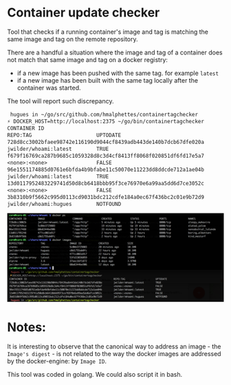 Container update checker
========================

Tool that checks if a running container's image and tag is matching the same image and tag on the remote repository.

There are a handful a situation where the image and tag of a container does not match that same image and tag on a docker registry:
- if a new image has been pushed with the same tag. for example `latest`
- if a new image has been built with the same tag locally after the container was started.

The tool will report such discrepancy.

```
 hugues in ~/go/src/github.com/hmalphettes/containertagchecker
⚡ DOCKER_HOST=http://localhost:2375 ~/go/bin/containertagchecker
CONTAINER ID                                                            REPO:TAG                     UPTODATE
728d8cc3002bfaee98742e116190d9044cf8439adb443de140b7dcb67dfe020a        jwilder/whoami:latest        TRUE
f679f16769ca287b9685c1059328d8c3d4cf8413ff8068f020851df6fd17e5a7        <none>:<none>                FALSE
96e1551174885d0761e6bfda4b9bfabe11c50070e11223dd8ddcde712a1ae04b        jwilder/whoami:latest        TRUE
13d0117952483229741d50d8cb6418bbb95f3ce76970e6a99aa5dd6d7ce3052c        <none>:<none>                FALSE
3b8310b9f5662c995d0113cd9031bdc212cdfe184a0ec67f436bc2c01e9b72d9        jwilder/whoami:hugues        NOTFOUND
```

![containertagchecker](containertagchecker.png)

Notes:
======

It is interesting to observe that the canonical way to address an image - the `Image's digest` - is not related to the way the docker images are addressed by the docker-engine: by `Image ID`.

This tool was coded in golang. We could also script it in bash.


